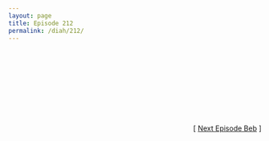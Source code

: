 ```yaml
---
layout: page
title: Episode 212
permalink: /diah/212/
---
```


<iframe allowfullscreen="true" frameborder="0" style="width:100%;" marginheight="0" marginwidth="0" mozallowfullscreen="true" scrolling="NO" src="" webkitallowfullscreen="true"></iframe>

<div align="right">[ <a href="/diah/213/">Next Episode Beb</a> ]</div>

